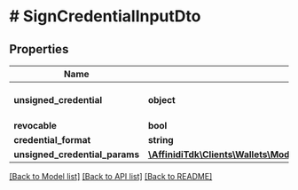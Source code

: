 # # SignCredentialInputDto

## Properties

| Name                           | Type                                                                                                                                       | Description                                                                             | Notes      |
| ------------------------------ | ------------------------------------------------------------------------------------------------------------------------------------------ | --------------------------------------------------------------------------------------- | ---------- |
| **unsigned_credential**        | **object**                                                                                                                                 | Unsigned Credential. If provided \&quot;unsignedCredentialParams\&quot; is not accepted | [optional] |
| **revocable**                  | **bool**                                                                                                                                   |                                                                                         | [optional] |
| **credential_format**          | **string**                                                                                                                                 |                                                                                         | [optional] |
| **unsigned_credential_params** | [**\AffinidiTdk\Clients\Wallets\Model\SignCredentialInputDtoUnsignedCredentialParams**](SignCredentialInputDtoUnsignedCredentialParams.md) |                                                                                         | [optional] |

[[Back to Model list]](../../README.md#models) [[Back to API list]](../../README.md#endpoints) [[Back to README]](../../README.md)
